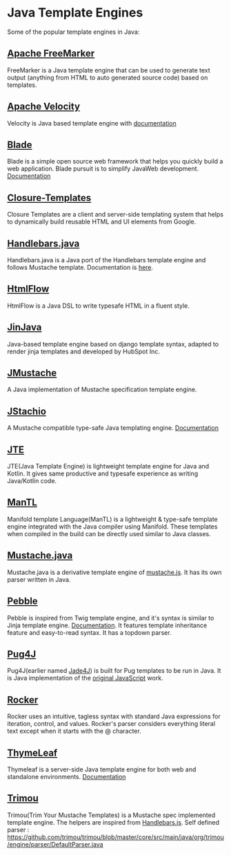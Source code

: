 # Java Template Engines
Some of the popular template engines in Java:

## [Apache FreeMarker](https://github.com/apache/freemarker)
FreeMarker is a Java template engine that can be used to generate text output (anything from HTML to auto generated source code) based on templates.

## [Apache Velocity](https://github.com/apache/velocity-engine)
Velocity is Java based template engine with [documentation](https://velocity.apache.org/engine/1.7/user-guide.html)

## [Blade](https://github.com/lets-blade/blade)
Blade is a simple open source web framework that helps you quickly build a web application. Blade pursuit is to simplify JavaWeb development. [Documentation](https://lets-blade.github.io/docs/en/blade-design.html)

## [Closure-Templates](https://github.com/google/closure-templates)
Closure Templates are a client and server-side templating system that helps to dynamically build reusable HTML and UI elements from Google.
   
## [Handlebars.java](https://github.com/jknack/handlebars.java)
Handlebars.java is a Java port of the Handlebars template engine and follows Mustache template. Documentation is [here](https://jknack.github.io/handlebars.java/).

## [HtmlFlow](https://github.com/xmlet/HtmlFlow)
HtmlFlow is a Java DSL to write typesafe HTML in a fluent style.

## [JinJava](https://github.com/HubSpot/jinjava)
Java-based template engine based on django template syntax, adapted to render jinja templates and developed by HubSpot Inc.

## [JMustache](https://github.com/samskivert/jmustache)
A Java implementation of Mustache specification template engine.

## [JStachio](https://github.com/jstachio/jstachio)
A Mustache compatible type-safe Java templating engine. [Documentation](https://jstach.io/doc/jstachio/current/apidocs/)

## [JTE](https://github.com/casid/jte)
JTE(Java Template Engine) is lightweight template engine for Java and Kotlin. It gives same productive and typesafe experience as writing Java/Kotlin code.

## [ManTL](https://github.com/manifold-systems/manifold/tree/master/manifold-deps-parent/manifold-templates)
Manifold template Language(ManTL) is a lightweight & type-safe template engine integrated with the Java compiler using Manifold. These templates when compiled in the build can be directly used similar to Java classes.

## [Mustache.java](https://github.com/spullara/mustache.java)
Mustache.java is a derivative template engine of [mustache.js](http://mustache.github.io/mustache.5.html). It has its own parser written in Java.

## [Pebble](https://github.com/PebbleTemplates/pebble)
Pebble is inspired from Twig template engine, and it's syntax is similar to Jinja template engine. [Documentation](https://pebbletemplates.io/). It features template inheritance feature and easy-to-read syntax. It has a topdown parser.

## [Pug4J](https://github.com/neuland/pug4j)
Pug4J(earlier named [Jade4J](https://github.com/neuland/jade4j)) is built for Pug templates to be run in Java. It is Java implementation of the [original JavaScript](https://pugjs.org/api/getting-started.html) work.

## [Rocker](https://github.com/fizzed/rocker)
Rocker uses an intuitive, tagless syntax with standard Java expressions for iteration, control, and values. Rocker's parser considers everything literal text except when it starts with the @ character.

## [ThymeLeaf](https://github.com/thymeleaf/thymeleaf)
Thymeleaf is a server-side Java template engine for both web and standalone environments. [Documentation](https://www.thymeleaf.org/documentation.html)

## [Trimou](https://github.com/trimou/trimou)
Trimou(Trim Your Mustache Templates) is a Mustache spec implemented template engine. The helpers are inspired from [Handlebars.js](http://handlebarsjs.com/). Self defined parser : https://github.com/trimou/trimou/blob/master/core/src/main/java/org/trimou/engine/parser/DefaultParser.java
